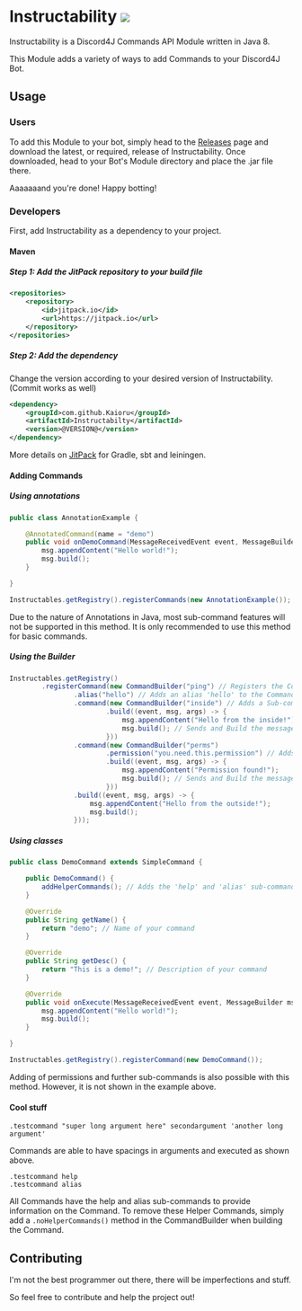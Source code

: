 # Instructability [![](https://jitpack.io/v/Kaioru/Instructability.svg)](https://jitpack.io/#Kaioru/Instructability)
Instructability is a Discord4J Commands API Module written in Java 8.

This Module adds a variety of ways to add Commands to your Discord4J Bot.

## Usage
### Users
To add this Module to your bot, simply head to the [Releases](https://github.com/Kaioru/Instructabilty/releases) page and download the latest, or required, release of Instructability. Once downloaded, head to your Bot's Module directory and place the .jar file there.

Aaaaaaand you're done! Happy botting!
### Developers
First, add Instructability as a dependency to your project.
#### Maven
##### Step 1: Add the JitPack repository to your build file
``` xml
<repositories>
	<repository>
	    <id>jitpack.io</id>
	    <url>https://jitpack.io</url>
	</repository>
</repositories>
```
##### Step 2: Add the dependency
Change the version according to your desired version of Instructability. (Commit works as well)
``` xml
<dependency>
    <groupId>com.github.Kaioru</groupId>
    <artifactId>Instructabilty</artifactId>
    <version>@VERSION@</version>
</dependency>
```
More details on [JitPack](https://jitpack.io/#Kaioru/Instructabilty) for Gradle, sbt and leiningen.

#### Adding Commands
##### Using annotations
``` java
public class AnnotationExample {

	@AnnotatedCommand(name = "demo")
	public void onDemoCommand(MessageReceivedEvent event, MessageBuilder msg, LinkedList<String> args) throws Exception {
		msg.appendContent("Hello world!");
		msg.build();
	}

}
```
``` java
Instructables.getRegistry().registerCommands(new AnnotationExample());
```
Due to the nature of Annotations in Java, most sub-command features will not be supported in this method. It is only recommended to use this method for basic commands.
##### Using the Builder
``` java
Instructables.getRegistry()
		.registerCommand(new CommandBuilder("ping") // Registers the Command
				.alias("hello") // Adds an alias 'hello' to the Command
				.command(new CommandBuilder("inside") // Adds a Sub-command in the Command
						.build((event, msg, args) -> {
							msg.appendContent("Hello from the inside!");
							msg.build(); // Sends and Build the message
						}))
				.command(new CommandBuilder("perms")
						.permission("you.need.this.permission") // Adds a permission to the Command
						.build((event, msg, args) -> {
							msg.appendContent("Permission found!");
							msg.build(); // Sends and Build the message
						}))
				.build((event, msg, args) -> {
					msg.appendContent("Hello from the outside!");
					msg.build();
				}));
```
##### Using classes
``` java
public class DemoCommand extends SimpleCommand {

	public DemoCommand() {
		addHelperCommands(); // Adds the 'help' and 'alias' sub-commands to your command
	}

	@Override
	public String getName() {
		return "demo"; // Name of your command
	}

	@Override
	public String getDesc() {
		return "This is a demo!"; // Description of your command
	}

	@Override
	public void onExecute(MessageReceivedEvent event, MessageBuilder msg, LinkedList<String> args) throws Exception {
        msg.appendContent("Hello world!");
        msg.build();
	}

}
```
``` java
Instructables.getRegistry().registerCommand(new DemoCommand());
```
Adding of permissions and further sub-commands is also possible with this method. However, it is not shown in the example above.
#### Cool stuff
```
.testcommand "super long argument here" secondargument 'another long argument'
```
Commands are able to have spacings in arguments and executed as shown above.
```
.testcommand help
.testcommand alias
```
All Commands have the help and alias sub-commands to provide information on the Command.
To remove these Helper Commands, simply add a ```.noHelperCommands()``` method in the CommandBuilder when building the Command.

## Contributing
I'm not the best programmer out there, there will be imperfections and stuff.

So feel free to contribute and help the project out!
